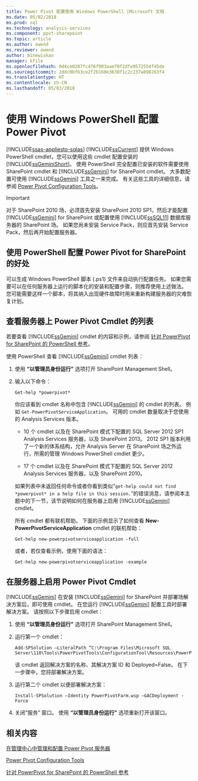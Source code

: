 ```yaml
---
title: Power Pivot 配置使用 Windows PowerShell |Microsoft 文档
ms.date: 05/02/2018
ms.prod: sql
ms.technology: analysis-services
ms.component: ppvt-sharepoint
ms.topic: article
ms.author: owend
ms.reviewer: owend
author: minewiskan
manager: kfile
ms.openlocfilehash: 0d4ce0287fc476f903aae70f2dfe9572554fd5de
ms.sourcegitcommit: 2ddc0bfb3ce2f2b160e3638f1c2c237a898263f4
ms.translationtype: HT
ms.contentlocale: zh-CN
ms.lasthandoff: 05/03/2018
---
```

# <a name="power-pivot-configuration-using-windows-powershell"></a>使用 Windows PowerShell 配置 Power Pivot
[!INCLUDE[ssas-appliesto-sqlas](../../includes/ssas-appliesto-sqlas.md)]
  [!INCLUDE[ssCurrent](../../includes/sscurrent-md.md)] 提供 Windows PowerShell cmdlet，您可以使用这些 cmdlet 配置安装的 [!INCLUDE[ssGeminiShort](../../includes/ssgeminishort-md.md)]。 使用 PowerShell 完全配置已安装的软件需要使用 SharePoint cmdlet 和 [!INCLUDE[ssGemini](../../includes/ssgemini-md.md)] for SharePoint cmdlet。 大多数配置可使用 [!INCLUDE[ssGemini](../../includes/ssgemini-md.md)] 工具之一来完成。 有关这些工具的详细信息，请参阅 [Power Pivot Configuration Tools](../../analysis-services/power-pivot-sharepoint/power-pivot-configuration-tools.md)。  
  
> [!IMPORTANT]  
>  对于 SharePoint 2010 场，必须首先安装 SharePoint 2010 SP1，然后才能配置 [!INCLUDE[ssGemini](../../includes/ssgemini-md.md)] for SharePoint 或配置使用 [!INCLUDE[ssSQL11](../../includes/sssql11-md.md)] 数据库服务器的 SharePoint 场。 如果您尚未安装 Service Pack，则应首先安装 Service Pack，然后再开始配置服务器。  
  
## <a name="benefits-of-configuring-power-pivot-for-sharepoint-using-powershell"></a>使用 PowerShell 配置 Power Pivot for SharePoint 的好处  
 可以生成 Windows PowerShell 脚本 (.ps1) 文件来自动执行配置任务。 如果您需要可以在任何服务器上运行的脚本化的安装和配置步骤，则推荐使用上述做法。 您可能需要这样一个脚本，将其纳入出现硬件故障时用来重新构建服务器的灾难恢复计划。  
  
## <a name="view-a-list-of-the-power-pivot-cmdlets-on-a-server"></a>查看服务器上 Power Pivot Cmdlet 的列表  
 若要查看 [!INCLUDE[ssGemini](../../includes/ssgemini-md.md)] cmdlet 的内容和示例，请参阅 [针对 PowerPivot for SharePoint 的 PowerShell 参考](../../analysis-services/powershell/powershell-reference-for-power-pivot-for-sharepoint.md)。  
  
 使用 PowerShell 查看 [!INCLUDE[ssGemini](../../includes/ssgemini-md.md)] cmdlet 列表：  
  
1.  使用 **“以管理员身份运行”** 选项打开 SharePoint Management Shell。  
  
2.  输入以下命令：  
  
    ```  
    Get-help *powerpivot*  
    ```  
  
     你应该看到 cmdlet 名称中包含 [!INCLUDE[ssGemini](../../includes/ssgemini-md.md)] 的 cmdlet 的列表。 例如 `Get-PowerPivotServiceApplication`。 可用的 cmdlet 数量取决于您使用的 Analysis Services 版本。  
  
    -   10 个 cmdlet 以及在 SharePoint 模式下配置的 SQL Server 2012 SP1 Analysis Services 服务器，以及 SharePoint 2013。 2012 SP1 版本利用了一个新的体系结构，允许 Analysis Server 在 SharePoint 场之外运行，所需的管理 Windows PowerShell cmdlet 更少。  
  
    -   17 个 cmdlet 以及在 SharePoint 模式下配置的 SQL Server 2012 Analysis Services 服务器，以及 SharePoint 2010。  
  
     如果列表中未返回任何命令或者你看到类似“`get-help could not find *powerpivot* in a help file in this session.`”的错误消息，请参阅本主题中的下一节，该节说明如何在服务器上启用 [!INCLUDE[ssGemini](../../includes/ssgemini-md.md)] cmdlet。  
  
     所有 cmdlet 都有联机帮助。 下面的示例显示了如何查看 **New-PowerPivotServiceApplication** cmdlet 的联机帮助：  
  
    ```  
    Get-help new-powerpivotserviceapplication -full  
    ```  
  
     或者，若仅查看示例，使用下面的语法：  
  
    ```  
    Get-help new-powerpivotserviceapplication -example  
    ```  
  
## <a name="enable-power-pivot-cmdlets-on-a-server"></a>在服务器上启用 Power Pivot Cmdlet  
 [!INCLUDE[ssGemini](../../includes/ssgemini-md.md)] 在安装 [!INCLUDE[ssGemini](../../includes/ssgemini-md.md)] for SharePoint 并部署场解决方案后，即可使用 cmdlet。 在您运行 [!INCLUDE[ssGemini](../../includes/ssgemini-md.md)] 配置工具时部署解决方案。 请按照以下步骤启用 cmdlet：  
  
1.  使用 **“以管理员身份运行”** 选项打开 SharePoint Management Shell。  
  
2.  运行第一个 cmdlet：  
  
    ```  
    Add-SPSolution –LiteralPath “C:\Program Files\Microsoft SQL Server\110\Tools\PowerPivotTools\ConfigurationTool\Resources\PowerPivotFarm.wsp”  
    ```  
  
     该 cmdlet 返回解决方案的名称、其解决方案 ID 和 Deployed=False。 在下一步骤中，您将部署解决方案。  
  
3.  运行第二个 cmdlet 以便部署解决方案：  
  
    ```  
    Install-SPSolution –Identity PowerPivotFarm.wsp –GACDeployment -Force  
    ```  
  
4.  关闭“服务” 窗口。 使用 **“以管理员身份运行”** 选项重新打开该窗口。  
  
## <a name="related-content"></a>相关内容  
 [在管理中心中管理和配置 Power Pivot 服务器](../../analysis-services/power-pivot-sharepoint/power-pivot-server-administration-and-configuration-in-central-administration.md)  
  
 [Power Pivot Configuration Tools](../../analysis-services/power-pivot-sharepoint/power-pivot-configuration-tools.md)  
  
 [针对 PowerPivot for SharePoint 的 PowerShell 参考](../../analysis-services/powershell/powershell-reference-for-power-pivot-for-sharepoint.md)  
  
  
